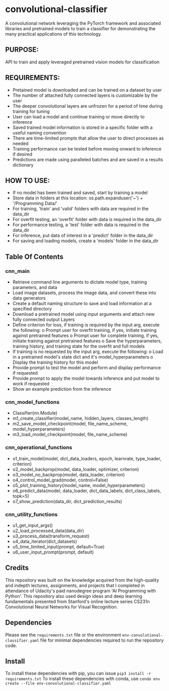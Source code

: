 # convolutional-classifier
A convolutional network leveraging the PyTorch framework and associated libraries and pretrained models to train a classifier for demonstrating the many practical applications of this technology.

## PURPOSE:
API to train and apply leveraged pretrained vision models for classification

## REQUIREMENTS:
- Pretained model is downloaded and can be trained on a dataset by user
- The number of attached fully connected layers is customizable by the user
- The deeper convolutional layers are unfrozen for a period of time during training for tuning
- User can load a model and continue training or move directly to inference
- Saved trained model information is stored in a specific folder with a useful naming convention
- There are time-limited prompts that allow the user to direct processes as needed
- Training performance can be tested before moving onward to inference if desired
- Predictions are made using paralleled batches and are saved in a results dictionary

## HOW TO USE:
- If no model has been trained and saved, start by training a model
- Store data in folders at this location: os.path.expanduser('~') + '/Programming Data/'
- For training, 'train' and 'valid' folders with data are required in the data_dir
- For overfit testing, an 'overfit' folder with data is required in the data_dir
- For performance testing, a 'test' folder with data is required in the data_dir
- For inference, put data of interest in a 'predict' folder in the data_dir
- For saving and loading models, create a 'models' folder in the data_dir

## Table Of Contents

### cnn_main
- Retrieve command line arguments to dictate model type, training parameters, and data
- Load image datasets, process the image data, and convert these into data generators
- Create a default naming structure to save and load information at a specified directory
- Download a pretrained model using input arguments and attach new fully connected output Layers
- Define criterion for loss, if training is required by the input arg, execute the following:
    o Prompt user for overfit training, if yes, initiate training against pretrained features
    o Prompt user for complete training, if yes, initiate training against pretrained features
    o Save the hyperparameters, training history, and training state for the overfit and full models
- If training is no requested by the input arg, execute the following:
    o Load in a pretrained model's state dict and it's model_hyperparameters
    o Display the training history for this model
- Provide prompt to test the model and perform and display performance if requested
- Provide prompt to apply the model towards inference and put model to work if requested
- Show an example prediction from the inference

### cnn_model_functions
- Classifier(nn.Module)
- m1_create_classifier(model_name, hidden_layers, classes_length)
- m2_save_model_checkpoint(model, file_name_scheme, model_hyperparameters)
- m3_load_model_checkpoint(model, file_name_scheme)

### cnn_operational_functions
- o1_train_model(model, dict_data_loaders, epoch, learnrate, type_loader, criterion)
- o2_model_backprop(model, data_loader, optimizer, criterion)
- o3_model_no_backprop(model, data_loader, criterion)
- o4_control_model_grad(model, control=False)
- o5_plot_training_history(model_name, model_hyperparameters)
- o6_predict_data(model, data_loader, dict_data_labels, dict_class_labels, topk=5)
- o7_show_prediction(data_dir, dict_prediction_results)

### cnn_utility_functions
- u1_get_input_args()
- u2_load_processed_data(data_dir)
- u3_process_data(transform_request)
- u4_data_iterator(dict_datasets)
- u5_time_limited_input(prompt, default=True)
- u6_user_input_prompt(prompt, default)

## Credits
This repository was built on the knowledge acquired from the high-quality and indepth lectures, assignments, and projects that I completed in attendance of Udacity's paid nanodegree program 'AI Programming with Python'. This repository also used design ideas and deep learning fundamentals presented from Stanford's online lecture series CS231n Convolutional Neural Networks for Visual Recognition.

## Dependencies
Please see the `requirements.txt` file or the environment `env-convolutional-classifier.yaml` file for minimal dependencies required to run the repository code.

## Install
To install these dependencies with pip, you can issue `pip3 install -r requirements.txt`
To install these dependencies with conda, use `conda env create --file env-convolutional-classifier.yaml`
